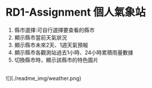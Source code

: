 # RD1-Assignment 個人氣象站
1. 縣市選擇:可自行選擇要查看的縣市
1. 顯示縣市當前天氣狀況
1. 顯示縣市未來2天、1週天氣預報
1. 顯示縣市各觀測站過去1小時、24小時累積雨量數據 
1. 切換縣市時，顯示該縣市的特色圖片<br>
<br>
![](./readme_img/weather.png)